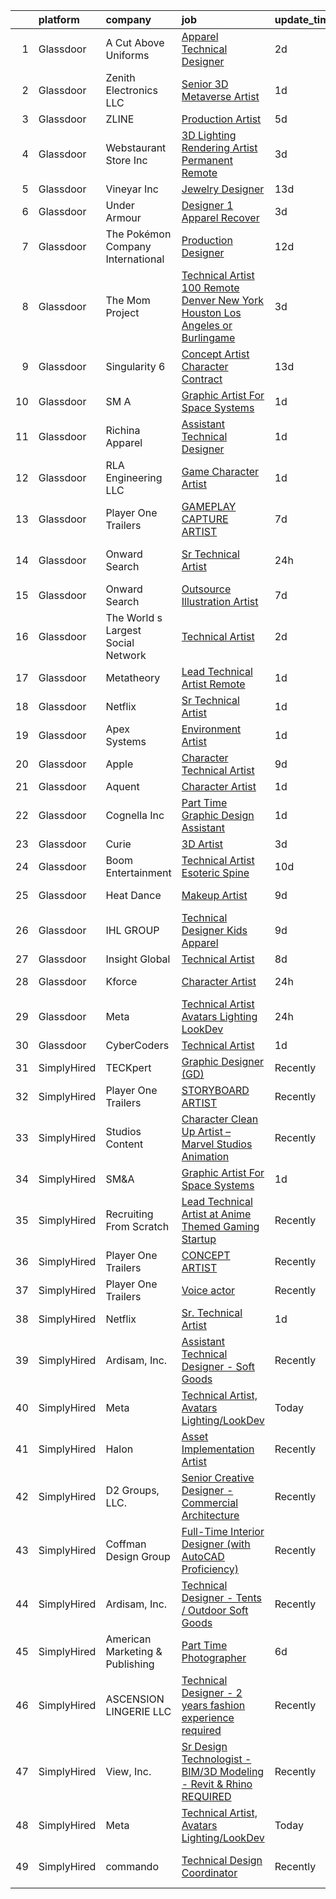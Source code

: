 

|    | platform    | company                            | job                                                                                                                                                                                                                                                                                                                                                                                                                                                                                                                                                                                                                                                                                                                                                                                                                                                                                                                                                                                                                                                                                                                                                                                                                                                                                                                                                                                                                                                                            | update_time   | location                    |
|---:|:------------|:-----------------------------------|:-------------------------------------------------------------------------------------------------------------------------------------------------------------------------------------------------------------------------------------------------------------------------------------------------------------------------------------------------------------------------------------------------------------------------------------------------------------------------------------------------------------------------------------------------------------------------------------------------------------------------------------------------------------------------------------------------------------------------------------------------------------------------------------------------------------------------------------------------------------------------------------------------------------------------------------------------------------------------------------------------------------------------------------------------------------------------------------------------------------------------------------------------------------------------------------------------------------------------------------------------------------------------------------------------------------------------------------------------------------------------------------------------------------------------------------------------------------------------------|:--------------|:----------------------------|
|  1 | Glassdoor   | A Cut Above Uniforms               | [Apparel Technical Designer](https://www.glassdoor.com/partner/jobListing.htm?pos=103&ao=1110586&s=58&guid=00000182d8f6a9e5bdc9764619ec5426&src=GD_JOB_AD&t=SR&vt=w&ea=1&cs=1_ce559431&cb=1661497420633&jobListingId=1008088124954&cpc=6193B0C32834B022&jrtk=3-0-1gbcfdag7kf0r801-1gbcfdaglirmi800-81e2958f26bec26a--6NYlbfkN0DZZww-p_mr8GWlqIRBY21Wjl_Fk3kglyx5_HcxykVqwXZdTK_RQWJFzG2--JSCIKcXUPKfG8T2NTLlSU-Aa5jatvZMVMPUCVVe7QI4-MfIYtbcUAeMtOuOCErJDgVQ0VdZxfhqxq_9xndenQWKHqbdetCu8oCQlTIslCgpx1S5C14UMc7LX_9913lBWTYNml59V2w6qU-U4tJpuPEPBbNibuvJ_03ZAN8UokT9jiP84F-dZaUsNvR0DOjmuNuwkXDA4o60es7Gklywus4mizgLydu9Rua2zeOB_uICOScoynmhTW9fpp16dNu8DYNaEQg7pSfyx6sOkJqijgJOEv8yss_LnKD-Gbqrt_-t2W1t1ghbI2NWBlrDG3NkirE2ca-zO6B2e5Fm4PtdnGHbTGcTlflNJOQ0oL9n5W4hloKMbTZRkXSj3Kd30xfAgz5eHPFQlkp4WvVgjPBrQ6ukZBc8VTprVrvAPDcCcBkXqXRHvXOvINEuDcDzKh3S0c_U1A8%3D)                                                                                                                                                                                                                                                                                                                                                                                                                                                                                                                                                                                                            | 2d            | Louisville, CO              |
|  2 | Glassdoor   | Zenith Electronics  LLC            | [Senior 3D Metaverse Artist](https://www.glassdoor.com/partner/jobListing.htm?pos=104&ao=1110586&s=58&guid=00000182d8f6a9e5bdc9764619ec5426&src=GD_JOB_AD&t=SR&vt=w&cs=1_7b4298b4&cb=1661497420633&jobListingId=1008092281829&cpc=6BF42D0955AE9A34&jrtk=3-0-1gbcfdag7kf0r801-1gbcfdaglirmi800-a5663851c11daae4--6NYlbfkN0A9atWhvSYGDXYsuIFniFeMUfyhfiKb1gamun_MyY1nlold7GTuQPjQR8xaSdlZCsOQ9ut2nO9u9vtufhyhHOrrdU4YbCkmiFu5aI_AwKRKyz0ZI0AJ2DtMsDcf_CIYtIaC36EXzHirUZBC8poPrrq7JTyWkZRP2ilBlNx5STbYEqTqUzHjk2jOQ76XWU6LkOTcntzkxRtoe26DBWv9qVDDflxb34nk7G0z3eXfA5v1FBeX3JSslzphqKDWxlfGM6ePArFXTtYqcCD-xWjXaxl2NBbgH9w5VMPCX3EBDHbmb-WWLkRciU-5-eKtWAVuoPDNnMi71EiF5dL5hAYUfDa-PCu_1pnUXkNpOSM59jDCKy3ijE45TdPWmrdIOIbzKewt60CvyDQx5IOpRZqgdOP-N6WQ2A_aAWIphnSDvKga84SbhZCHxSu7UhU8VzNlFGDH4T6bNl54tuKfLd7ForzoilgkEvT1WDAqIISFEBNlkyMUQWznyGwe7hwwZmpXxOXd4S_XoQm7Zw-pbGrRAI6AhqdkPF2mJT87AEZMMBXsm2KqsFAiX3QEspNPbN_a-XU9ZlufUO6rzuebogWAXTYEiOddlHcwa90%3D)                                                                                                                                                                                                                                                                                                                                                                                                                                                                                                                 | 1d            | Santa Clara, CA             |
|  3 | Glassdoor   | ZLINE                              | [Production Artist](https://www.glassdoor.com/partner/jobListing.htm?pos=130&ao=1136043&s=58&guid=00000182d8f6a9e5bdc9764619ec5426&src=GD_JOB_AD&t=SR&vt=w&ea=1&cs=1_4b04a912&cb=1661497420635&jobListingId=1008082400508&jrtk=3-0-1gbcfdag7kf0r801-1gbcfdaglirmi800-e24ced6880842663-)                                                                                                                                                                                                                                                                                                                                                                                                                                                                                                                                                                                                                                                                                                                                                                                                                                                                                                                                                                                                                                                                                                                                                                                        | 5d            | Reno, NV                    |
|  4 | Glassdoor   | Webstaurant Store  Inc             | [3D Lighting Rendering Artist   Permanent Remote](https://www.glassdoor.com/partner/jobListing.htm?pos=121&ao=1136043&s=58&guid=00000182d8f6a9e5bdc9764619ec5426&src=GD_JOB_AD&t=SR&vt=w&cs=1_1177e8bc&cb=1661497420635&jobListingId=1008085782248&jrtk=3-0-1gbcfdag7kf0r801-1gbcfdaglirmi800-55abaa221d31e026-)                                                                                                                                                                                                                                                                                                                                                                                                                                                                                                                                                                                                                                                                                                                                                                                                                                                                                                                                                                                                                                                                                                                                                               | 3d            | Lititz, PA                  |
|  5 | Glassdoor   | Vineyar Inc                        | [Jewelry Designer](https://www.glassdoor.com/partner/jobListing.htm?pos=123&ao=1136043&s=58&guid=00000182d8f6a9e5bdc9764619ec5426&src=GD_JOB_AD&t=SR&vt=w&ea=1&cs=1_c64907f7&cb=1661497420635&jobListingId=1008068821309&jrtk=3-0-1gbcfdag7kf0r801-1gbcfdaglirmi800-e85c44dfee557fe5-)                                                                                                                                                                                                                                                                                                                                                                                                                                                                                                                                                                                                                                                                                                                                                                                                                                                                                                                                                                                                                                                                                                                                                                                         | 13d           | Remote                      |
|  6 | Glassdoor   | Under Armour                       | [Designer 1  Apparel   Recover](https://www.glassdoor.com/partner/jobListing.htm?pos=126&ao=1136043&s=58&guid=00000182d8f6a9e5bdc9764619ec5426&src=GD_JOB_AD&t=SR&vt=w&cs=1_cc5e31fb&cb=1661497420635&jobListingId=1008086113161&jrtk=3-0-1gbcfdag7kf0r801-1gbcfdaglirmi800-a10417a528aa828c-)                                                                                                                                                                                                                                                                                                                                                                                                                                                                                                                                                                                                                                                                                                                                                                                                                                                                                                                                                                                                                                                                                                                                                                                 | 3d            | New York, NY                |
|  7 | Glassdoor   | The Pokémon Company International  | [Production Designer](https://www.glassdoor.com/partner/jobListing.htm?pos=106&ao=1110586&s=58&guid=00000182d8f6a9e5bdc9764619ec5426&src=GD_JOB_AD&t=SR&vt=w&cs=1_a17da562&cb=1661497420633&jobListingId=1008069960134&cpc=149B3D5996025BBA&jrtk=3-0-1gbcfdag7kf0r801-1gbcfdaglirmi800-e5e687c9b2ad3558--6NYlbfkN0CsgUO0V2fSZxJANSxJiftVXeq1wpG4BxYFHzXoW0hPJnnKXvOitF3aYLUaiHcMasRnqh0WUwdWoAyLmI80oX7oPAq-PgH7hSJ92a-YT83zUIBzuQwm9Kkc95qzU8uIOl_1FtGzYfux5BKaumQSfITy4M_H4fDz72Fy-8O-eF4jbk3ZgFvA1VKoo--LMiTIpkA8DXGpssamiMXrvGxa6Y8WADunOt4KmJJnvu8jgUiosDPJxkCeFkJZM9PKTfONV9xklSzI8PUpXEVINF4zZzNIb0169msPUK7a0GMZhzI9nGmXUVW0mqITHN7xAD87xbt7qJ3XUfFvMv1FHFPQAfKIYEqAPDy9PyQ744lSumvbcGGKls3GoBSOw8Wis3MQ8sKmiBFm7EP6-ukalUEZ7B6dEehS8_ds8S8ksAmEPTMA8BM5p23KzZUOyWWlW9grNdShlqfNA_gTdEWLGUUOzaM2so4UHs7NkUt6RG-ZmG4HFr9P26Y6zsfEhG0wTj5nxnwbTN2Gr-1E_1yOUysNVngvRhhhAEPNk_NtejPgz_u53LD5fa5MxWB_0mSrF5mayNPueM9CH_ky8ubycPVZQm-NTDaxCdHu9dSp79c1A84uMG3C-WoEP2cyx_9eEQ8HlN6wkAlDQnyK4ZMQv3pOPkEdTmM6oQ3C1JZZH9gFdP27MK9siWSHqBLKjY1z66Z7WOIXYygQhl9DGyeHhnT-J8WvCTrUg77l9dsh7ZusBnNw6S35j75uYWcdwUzZwZ0-36tCSl0xasGiqnXZZ6ntSCpRsIYjlrmjfYV4irO1WGKsnmxnAmUyVHtRw-xGF7pxRQH-7AHkJ8i3jmA1iaX7XbgcXV4CpCzMw32tCT-RWqzwhtoixg9whUXxltetJEmD862nfi3uYRz2R6PDyw1Rbb7SrPoYglxIT74lXROoRvw-Qg%3D%3D)                                                                                                                                                                          | 12d           | Seattle, WA                 |
|  8 | Glassdoor   | The Mom Project                    | [Technical Artist  100  Remote  Denver  New York  Houston  Los Angeles  or Burlingame ](https://www.glassdoor.com/partner/jobListing.htm?pos=108&ao=1110586&s=58&guid=00000182d8f6a9e5bdc9764619ec5426&src=GD_JOB_AD&t=SR&vt=w&cs=1_43d46e5d&cb=1661497420633&jobListingId=1008086374102&cpc=FA84DF7EA1EC2398&jrtk=3-0-1gbcfdag7kf0r801-1gbcfdaglirmi800-def211a1335066d0--6NYlbfkN0BDp_epf89aHDQhKpPegNJQ_ldQpEFZQsM9OcONMGxWx6pU56EKHF58QjVdAUvn2gXbpX5DWfMJNO4kpapWWpE3dw2mRnYK8dMWuRa4JdVCszmjB7tOUk65xjV52BcSMEzn6JL6_0E-7pItqZZBZCKxa7CYYrfTKwGjmwminsvMnwzapH56UNRZhiSsxQSuP3MXSV36aldCbhMzq6W6-sKWZb3JHtcTLMJ3RptlNgnavEM7lesNJRngMdqlRAjSyrny4TYi2NCFPGNdIkCqeEKsBCjevubdbBj7pH7eC5oMiyVUBkNGpM-ZrMg--P2tFCvR29JBINxnHjhfnduEf9ex_eLRJR_ufIRJYySYZZ_2yGUqpfmWKVDM5CH9MPsKZcaIrCjvKb_S4NFeZ1WEazxpBfrQwCM2PBr6nsRrM7IQV53b5Wr87PmOKSTn6-jviVlcqOWLWbWeU_xMyS-q2YD0LBnCvoBCpZ0hVvJvvEgHQejXm2h7MO3Y9UMOT12wDnt0D5FJcPCgQotvM84Q8j1zdja0udHyuKKa1ErSz0Bd7arbC2GX2bMYrke9aLxmbs6FA4n85FapPA%3D%3D)                                                                                                                                                                                                                                                                                                                                                                                                                                                                        | 3d            | Houston, TX                 |
|  9 | Glassdoor   | Singularity 6                      | [Concept Artist  Character    Contract](https://www.glassdoor.com/partner/jobListing.htm?pos=120&ao=1136043&s=58&guid=00000182d8f6a9e5bdc9764619ec5426&src=GD_JOB_AD&t=SR&vt=w&cs=1_d56989cf&cb=1661497420634&jobListingId=1008069192916&jrtk=3-0-1gbcfdag7kf0r801-1gbcfdaglirmi800-cce8b541863455e7-)                                                                                                                                                                                                                                                                                                                                                                                                                                                                                                                                                                                                                                                                                                                                                                                                                                                                                                                                                                                                                                                                                                                                                                         | 13d           | Los Angeles, CA             |
| 10 | Glassdoor   | SM A                               | [Graphic Artist For Space Systems](https://www.glassdoor.com/partner/jobListing.htm?pos=118&ao=1136043&s=58&guid=00000182d8f6a9e5bdc9764619ec5426&src=GD_JOB_AD&t=SR&vt=w&cs=1_da0e0cd8&cb=1661497420634&jobListingId=1008091451491&jrtk=3-0-1gbcfdag7kf0r801-1gbcfdaglirmi800-c58e7da5e2a02c19-)                                                                                                                                                                                                                                                                                                                                                                                                                                                                                                                                                                                                                                                                                                                                                                                                                                                                                                                                                                                                                                                                                                                                                                              | 1d            | Remote                      |
| 11 | Glassdoor   | Richina Apparel                    | [Assistant Technical Designer](https://www.glassdoor.com/partner/jobListing.htm?pos=129&ao=1136043&s=58&guid=00000182d8f6a9e5bdc9764619ec5426&src=GD_JOB_AD&t=SR&vt=w&ea=1&cs=1_af8a75d5&cb=1661497420635&jobListingId=1008091025898&jrtk=3-0-1gbcfdag7kf0r801-1gbcfdaglirmi800-8fcfc2e366db2abb-)                                                                                                                                                                                                                                                                                                                                                                                                                                                                                                                                                                                                                                                                                                                                                                                                                                                                                                                                                                                                                                                                                                                                                                             | 1d            | New York, NY                |
| 12 | Glassdoor   | RLA Engineering  LLC               | [Game Character Artist](https://www.glassdoor.com/partner/jobListing.htm?pos=128&ao=1136043&s=58&guid=00000182d8f6a9e5bdc9764619ec5426&src=GD_JOB_AD&t=SR&vt=w&ea=1&cs=1_ed544eaf&cb=1661497420635&jobListingId=1008092193843&jrtk=3-0-1gbcfdag7kf0r801-1gbcfdaglirmi800-4c2bb6314242cf63-)                                                                                                                                                                                                                                                                                                                                                                                                                                                                                                                                                                                                                                                                                                                                                                                                                                                                                                                                                                                                                                                                                                                                                                                    | 1d            | Remote                      |
| 13 | Glassdoor   | Player One Trailers                | [GAMEPLAY CAPTURE ARTIST](https://www.glassdoor.com/partner/jobListing.htm?pos=119&ao=1136043&s=58&guid=00000182d8f6a9e5bdc9764619ec5426&src=GD_JOB_AD&t=SR&vt=w&cs=1_e8292ce0&cb=1661497420634&jobListingId=1008079756467&jrtk=3-0-1gbcfdag7kf0r801-1gbcfdaglirmi800-2fa01a9886fdae75-)                                                                                                                                                                                                                                                                                                                                                                                                                                                                                                                                                                                                                                                                                                                                                                                                                                                                                                                                                                                                                                                                                                                                                                                       | 7d            | Bellingham, WA              |
| 14 | Glassdoor   | Onward Search                      | [Sr Technical Artist](https://www.glassdoor.com/partner/jobListing.htm?pos=112&ao=1110586&s=58&guid=00000182d8f6a9e5bdc9764619ec5426&src=GD_JOB_AD&t=SR&vt=w&cs=1_baa43499&cb=1661497420634&jobListingId=1008093087405&cpc=654405A9B1E0A9F5&jrtk=3-0-1gbcfdag7kf0r801-1gbcfdaglirmi800-e069c3bf962321bb--6NYlbfkN0B7YoEZZ2QAGDyEGGmBPAUWSHc1Mt3sMCn9FehKcWA3w0R0aH9tn_iPRcrT6N-MqNR_QBq8mLCFUF1l1maZCsb1MA1EKVGdfW6OHV6GOKS82Skj1s5qDcqUZBSvLsabV09iU_kUm5S794ae947XfUuEoN8Val-Pnop7zXp9n9Si91cpkV948IIfw4x405YFvUwllupLDB1g50bZ3Ut-d3e_-1TEcbAHdoSrN-Go-GD4aozWClZCllr2DK_uRj0wTTlVwXXWpDQGIHg2FuJaC3H7rUy-tpOsYDTOW7h8IR1fc4R8PckKu6l4hxAcfv4yC7UUh7yAiinnw0hOcVacbA3_vac8RLbbHlK2Bl9d57yuuupUOoeR_Y_aITa50R2sVvtfjY-zPjj5lZlTAKOzUSrurDDGg1hWHKKyGrzSzfs4GkPp4A1Qiv6nYHNPQHBV4zz47tfFLoFQwNttioiKt9VdLxNkW9gHnxdU1x8XqNWFO6C-mFuzap2xJ_Xl1ZvqOjumz8Y340zxlPGODkVfdBftuDrBfjvjvKQ4lpS7Aov9ia6OZOxYT2KTWjJDgSRcq5wiow0Xx0CuGlpMCWwIS_xAp5enkBCOX7lrVcfyOJwHx3OUR0ZlTGYLtfVh_EnGJQ6vRtLktdCmh6oEtvCw7v1WGR0tVtRiZ7MPnkv2x4MLrdzDEM6H04zXOYS7HACf3ed-uBFMkrWsHsQuogFKHgWS42Y0HnW16TrwcfCUSwnGn5BTs2k0SORZj58JFSP-_cH1YfspcKO2cJBCxEsiLyMfzT8IB_KprDU0N47W9w_PsMTwG0rqm1rVMTY7Hr_MeVtnZBr6c0_zzCC6OybF6wjMryvu8mywT0c-SWYYHURf_prz5Aec9K1F7fSRj2gj7zz_xqOD1Znf-QZiL-J4judPzCHeA4iamolbrJDMI4kAFRTo8XMZEFvz43FEBlfjN4p3Etzhg0ALPKyZzFVL91Naf88Ok0srtCLeQyQlM01QHw%3D%3D)                                                                                                          | 24h           | San Francisco, CA           |
| 15 | Glassdoor   | Onward Search                      | [Outsource Illustration Artist](https://www.glassdoor.com/partner/jobListing.htm?pos=116&ao=1110586&s=58&guid=00000182d8f6a9e5bdc9764619ec5426&src=GD_JOB_AD&t=SR&vt=w&cs=1_48e8613c&cb=1661497420634&jobListingId=1008079558882&cpc=2CAED5C921A5F994&jrtk=3-0-1gbcfdag7kf0r801-1gbcfdaglirmi800-f4ab9dcd97062ab8--6NYlbfkN0B7YoEZZ2QAGDyEGGmBPAUWSHc1Mt3sMCn9FehKcWA3w0R0aH9tn_iPRcrT6N-MqNRpwWJNR_I_OV5GpmlJ1BX7G3YK6e--Ut9001-HnlsAgP0UgGG-ANQ9Tabut2vv6AURjUMT1aUhLDzeAP8eE8ShJFGXONxRiy2bahw8aPZ7dlGD-OOAeNeLdBRuDVV6z6TCNI0WFG0L6MLCBEegGgaM8-vOc8x6k5l2kZhndt-yYSeczb7xteFzuGZcRZbwfnfsx7rBuqCFofJyci8J4kDDzhafvhaAEhV9-B8b3SfLpTnTHV7F_nVOoLCUFc8RdXOY5joW0mTSo7Rz5s9XiRHIH54A-TR8tZPf_eKK2oKcYQnSSwy2LfdnP5vxK6BfAkbI40VO-XLvhHiCV9A8yiS2TCUSBOrzH-MMBN9-IsL0rmeH1ImZTT2PRzQDxviNDp3tlBB6BfOT4We9Dn4zAEUeAlJ3sBAlNVyu1m3cH-5G8YL97jpZR7i745_GyzYJdSC8PRcD7AZjYy9-z_OTuXGaLC9xFhkDJMNhII-90z62anvfJC7iSOcS-2Ie08FEKUcy5dsDFB8L8azLGkbqH6caJuvCgizydD9fPBleSLumAe0-j6zqS1gJ1OqnqQitbA0wVujdVbWx7YvexOtVhkPES2tikDto16fRSRWYnEAxXV-wp1J5Pv5ntw33r9TllKheE1zg-_WP3ud8SWsCwW-R2z-72MqWgGfdGWRK9Abkbc-Y6i0_VAdMLPf8CNEmfVsapEqId7OGUngR3yfm9vRajIuPTLWxNkUQH185zRkM_E262INcCNl9mrdQOjnzo9D5T0PDdULUk0yZtr-3FDCIyFnF5qz1tNedsYraoDovm8eOisfd2GKCjuRq9zhdAu8JrHQ6xsrNrVNEQNo2gozfZUunv5LurX2_jKef3KdPjB2DPXqG9sZ3IJHjgGC5Tx3nUbUDRNJW7xCF03s6JG5EdMPJBX2e15qX-zVnwkvyppCBp4qtYMfpNJbOvb-ZAHxWWkXrhABVF9nTK4Brnruk)                                                            | 7d            | Glendale, CA                |
| 16 | Glassdoor   | The World s Largest Social Network | [Technical Artist](https://www.glassdoor.com/partner/jobListing.htm?pos=107&ao=1110586&s=58&guid=00000182d8f6a9e5bdc9764619ec5426&src=GD_JOB_AD&t=SR&vt=w&ea=1&cs=1_6220e9f3&cb=1661497420633&jobListingId=1008088590377&cpc=D2F1DE17EE1F43B9&jrtk=3-0-1gbcfdag7kf0r801-1gbcfdaglirmi800-bf0921c90fd7ce58--6NYlbfkN0DSgjPPcnEdvoK3uuxfISLALE6pB1FR7YSHOr_tSg5_QGIhoz_2VqUepdcKLBLI_zS0AWypoy2BMJ4_DosLV7UiZm9ttBCjpd10nIK8arXd4CtTftfxm_7JkmIiQENXhdGcE_S4N7Ac2xUKOZp7EXvR4t_Kwr6nj42WCgQAd65FYbW3xP5i7EiclnUl8ZHL-Fzn5FkscDpt8VCHqxFS9HPpuHluIPp9wn-m-42tF7bMCmIMkqG3qcXP3T6TAAbDfqm6n6cNeOokbswQ6_IJYafNHjTYbpGMHnVlOLcMJeJ_XJPU5WhRH3EO4_RPTgaSdhXTv7gkyAXS_O8EzgrVZJgZz5ksYcGXkKtQGZDkahR2RVSb6gabMvXvk6NAhXO0ABKP0X303pVCi2AXsawaFu78sQZ5kDOyhAk0pl3xKeqNqKl1lQfMQ1dLrrLlOeVicLMDgqSJjI2wBT3mNti6VStpDQZXAsxkRpRlHFrpD9jD9l_Zgnbt2DYADQWucoyVqHwV8Tvgtgalpa2JGJHRXdtEQk9IxObir4n3lh8ldu56A-DUlVcO41E6CacwoiIVGlQ0DmeOLq31OU1RY9wULHEk)                                                                                                                                                                                                                                                                                                                                                                                                                                                                                                                                    | 2d            | Burlingame, CA              |
| 17 | Glassdoor   | Metatheory                         | [Lead Technical Artist  Remote ](https://www.glassdoor.com/partner/jobListing.htm?pos=124&ao=1136043&s=58&guid=00000182d8f6a9e5bdc9764619ec5426&src=GD_JOB_AD&t=SR&vt=w&cs=1_024e7fb7&cb=1661497420635&jobListingId=1008092214789&jrtk=3-0-1gbcfdag7kf0r801-1gbcfdaglirmi800-aa0b098897cab1cc-)                                                                                                                                                                                                                                                                                                                                                                                                                                                                                                                                                                                                                                                                                                                                                                                                                                                                                                                                                                                                                                                                                                                                                                                | 1d            | New York, NY                |
| 18 | Glassdoor   | Netflix                            | [Sr  Technical Artist](https://www.glassdoor.com/partner/jobListing.htm?pos=117&ao=1136043&s=58&guid=00000182d8f6a9e5bdc9764619ec5426&src=GD_JOB_AD&t=SR&vt=w&cs=1_387bb7e5&cb=1661497420634&jobListingId=1008092458297&jrtk=3-0-1gbcfdag7kf0r801-1gbcfdaglirmi800-ab4da204e874a958-)                                                                                                                                                                                                                                                                                                                                                                                                                                                                                                                                                                                                                                                                                                                                                                                                                                                                                                                                                                                                                                                                                                                                                                                          | 1d            | Remote                      |
| 19 | Glassdoor   | Apex Systems                       | [Environment Artist](https://www.glassdoor.com/partner/jobListing.htm?pos=115&ao=1110586&s=58&guid=00000182d8f6a9e5bdc9764619ec5426&src=GD_JOB_AD&t=SR&vt=w&ea=1&cs=1_a443974d&cb=1661497420634&jobListingId=1008091478218&cpc=3BA4CE39D5B5DEF5&jrtk=3-0-1gbcfdag7kf0r801-1gbcfdaglirmi800-72ddfc6dbb0a2511--6NYlbfkN0DqWjE27Bj7wQp7zwejGyju2OyxUuq4SEucXSyN07WCWejYvQmJsgF2DYF8Y-TYieBDmVqfYfjo-Z1CN6_cfK2drC6bj1SYoTbPRJdlE1_sSgANpp5abXD-pCoVS5MG_gDNUIY7WPIarcNXP8uHwn6cFO2Rlb6i60qUxasOVL3vDGeaXbhoyhA0NdlK-out09ZFsmntjx-G6GtZDPlZv4QAGWmwW1j00wxdXfZZc8DsJ5Xr9y-AmEkyKsmgRLpK7efx_m0paafQveLKzCB0cPifSb6RMU98EvQyW5eX8e8UxD8D5gI4sjelzh3Hig7fMMdRh--8denPUf08AZRO8VfVV_HVLD45FfN_iGagyNexXQ0g1i2UwcgifHsu5Z1i7NZPzvtAWZ3qDwJbziQL-Lm5LcMKTkxXO6D5D2_EhZpInkK_IvypXFGa80gIWwOTJRiQQ7GPcj1Kuaonq5DhFvcBseKBmIMTHtbD6z8BA-asSe87QV6om6dHzGccfx8bcVzpagRm9KwpIz51pO6QCEx9oPQocbYPun-nLQgRGWL1Y8M1xm-AVLD_9s3t4Zckw4eaqVO2iOcglO5ZzZkYhjz_twLHhP9dWCck5GoKnxRi7ADSX8HAJzCUGp6RRi8y7PA%3D)                                                                                                                                                                                                                                                                                                                                                                                                                                                                                    | 1d            | Redmond, WA                 |
| 20 | Glassdoor   | Apple                              | [Character Technical Artist](https://www.glassdoor.com/partner/jobListing.htm?pos=109&ao=1110586&s=58&guid=00000182d8f6a9e5bdc9764619ec5426&src=GD_JOB_AD&t=SR&vt=w&cs=1_fa5e80de&cb=1661497420633&jobListingId=1008075187232&cpc=3BA4CE39D5B5DEF5&jrtk=3-0-1gbcfdag7kf0r801-1gbcfdaglirmi800-ff807c7c39bf2c16--6NYlbfkN0BvKrLyj5gPmtZO9T8euul8TCxuuKNOtzRJOomxnwSEodTz2Bc-sPZl5OJ9R4TJsNf-e3pXWBtXpjJWleN_B2OsiZxKSP4swV7bGCpBoU2yEtAVWr43dtNLmG41QyKL6Y6iw1EJG-Q9n9oLWIdSarcwQyQ43I6-UlfzDsJVk2s2zP1eszjCYRNc0dfoU1Az12Nn0k6wBHNRR6tdtQ-0uhlGOyWY3ETumog6broUFYVVr3duJ7IJyYXDOfDPy2B64QfbRyMpithRDTQWSr6Xx_bhg_pj28LBq7rg6NOCGlNqVFwEbqoLMbrFq2d36U3azD1JcnRTRp0qMrFl2Sx3GS1dYIDeh9aEVICx346QEW4t69V6JseM0YSaxh2PvBvawjcYOujDfPtmZuAWSB7VF-AOKzDpTEF-XdtmaYmsY1u739xOiRBoPQIOAXhVsqbggwAoBKIb_1sZixNTBI6pzcnzew6K5Mc9ZLOtvSipOARbxTGKaB2l969iHPoKd2sS6COAUp5KgFtW64JmymWVosm-EWk1jpNesh7YyNSHPxyjQXG0bE4OGeZ0Oi-kR_PsSdt24YNp-4y1aVXHtAYQSBVD267cOYLYeP2r3Z-j2bM-q9JZpH3nwIKH1o9fCqfB6RAkJxpx1sxJdlnBfkJLmOt4IIxkX1SDJvuan3COhGM1g8PkU2Hi6QGsnQdqeI813rnv1oAWSsuWXCRLFLb73qUUnl3Vg7cMt29k31KP5vTFI76daX81OuKFr1pwOykpNOFWF1HsSmONxI3BbpZ5I2mCIyBBL4sOZLByA3LULNIzFEHk1ZMLyAEjg-DmEM0k3ncx_Hk2zKyweLg7-H-am22kG_XpL7FoOKh1TVFJZSiB3_n21R4G34ygIDSRv_RGOfucPxujp2WUXDBJr-kQIRLzOc8rhVsRbLmWTk14ew4Y5XmriIvpnaPCmCee5vtd40msKD4jziUTFA%3D%3D)                                                                                                                                   | 9d            | Culver City, CA             |
| 21 | Glassdoor   | Aquent                             | [Character Artist](https://www.glassdoor.com/partner/jobListing.htm?pos=113&ao=1110586&s=58&guid=00000182d8f6a9e5bdc9764619ec5426&src=GD_JOB_AD&t=SR&vt=w&cs=1_9c47f7d6&cb=1661497420634&jobListingId=1008092136712&cpc=F41FEAB56D215062&jrtk=3-0-1gbcfdag7kf0r801-1gbcfdaglirmi800-e09972f316338d80--6NYlbfkN0DMrcEu7yrtATojKJA7cEzGQ3FdRGWLh0CZQInL4ECGI9gD0Wolx9R2EDT7B77c2cRQCl65K_qhduf70EDgDsxO0iyP2skInvNz4nYJBf87u-bqXewAQyYmLMTC8ofIQ7SiYHxLfuyXnN97HBumE1gtk0qhfCHf-B4fYS3hXlkSdXtS07oWx5hWfDQEzEuTi7iwo6S50CrUAR7YDco7-oHIVM3DtXBxxuAmDUU59HQ8oC_eTVku8U5dZ1epYL8R8CS_UNpSB2DGoJPihTrJM8g2fLNaPWCI2aDeaO7vNAwi_RvveKfMRCMSeyao90FWxqjp56o5husCxiJgW2SW38Gj8YfC6FUOGrwO1foLomTzgFLfBEpbRi6B2W-X1XH5mVMuDcBw6XwM4Ao8IzBnkabXK5YNsVhUvYuLcjte-bXQZiQU3ju7OO-2JM8RTw7jefFtSHyiYvoVpYSDeXZkt9XP)                                                                                                                                                                                                                                                                                                                                                                                                                                                                                                                                                                                                                                                                         | 1d            | Remote                      |
| 22 | Glassdoor   | Cognella  Inc                      | [Part Time Graphic Design Assistant](https://www.glassdoor.com/partner/jobListing.htm?pos=105&ao=1110586&s=58&guid=00000182d8f6a9e5bdc9764619ec5426&src=GD_JOB_AD&t=SR&vt=w&ea=1&cs=1_34155587&cb=1661497420633&jobListingId=1008091332361&cpc=FA84DF7EA1EC2398&jrtk=3-0-1gbcfdag7kf0r801-1gbcfdaglirmi800-bef8d0dafb7fe170--6NYlbfkN0AH6nt8-Me4hFrc9ouEDfG_T5gnjd1iJD8GAzfiXZJsorUH58I4YO-Nw5vsl7PZ2ux2Mgqtvn-nTDmJn3PeHxChdykHoS0PBOCiCiZdz9mg6vzp0jOY_fTmfzMyRLadqgsOMOTk8ZB34JhafCe2RfbnKeK_lmVwFEMH5CmXb84zYc4yCEG8cCZzYJQ4s5APaBYOhMYXEB48RAPUDOtyo3AYPwhaV2B0bzMwQWiAXDlGACtmHJ9b2cV9AgKlNMih_XwMCinyOqX1H3TUQN42YimIHB1SPXfyh3l42zVgh3O_i90S_UzM-hG1wlA9Qb5Zm-X4eap-xgBSbE0ZsBdZNlzHmdGWwhhMy5z6iU6o8AYUNzpAlbpPPPu6mW2xc7fMo3Wf6jgkmyjQkyH1lxzAbC0URlFeQ5Te_yolRCMrXLmTyAq07kHn8lEXgW9w7hqOQZtW6QY5uYB1r35_ISk6fUgh0fTqnc9TQU4K9AHC2yatYuyCle87nm1Fp9twWJreWX9DAuNLCqvuYQ%3D%3D)                                                                                                                                                                                                                                                                                                                                                                                                                                                                                                                                                                                      | 1d            | Remote                      |
| 23 | Glassdoor   | Curie                              | [3D Artist](https://www.glassdoor.com/partner/jobListing.htm?pos=122&ao=1136043&s=58&guid=00000182d8f6a9e5bdc9764619ec5426&src=GD_JOB_AD&t=SR&vt=w&ea=1&cs=1_ead73b8f&cb=1661497420635&jobListingId=1008086881098&jrtk=3-0-1gbcfdag7kf0r801-1gbcfdaglirmi800-9fd9a7ddcc8857d1-)                                                                                                                                                                                                                                                                                                                                                                                                                                                                                                                                                                                                                                                                                                                                                                                                                                                                                                                                                                                                                                                                                                                                                                                                | 3d            | Remote                      |
| 24 | Glassdoor   | Boom Entertainment                 | [Technical Artist   Esoteric Spine](https://www.glassdoor.com/partner/jobListing.htm?pos=127&ao=1136043&s=58&guid=00000182d8f6a9e5bdc9764619ec5426&src=GD_JOB_AD&t=SR&vt=w&ea=1&cs=1_9e437450&cb=1661497420635&jobListingId=1008072135759&jrtk=3-0-1gbcfdag7kf0r801-1gbcfdaglirmi800-c4265b6a7ff3363d-)                                                                                                                                                                                                                                                                                                                                                                                                                                                                                                                                                                                                                                                                                                                                                                                                                                                                                                                                                                                                                                                                                                                                                                        | 10d           | Remote                      |
| 25 | Glassdoor   | Heat Dance                         | [Makeup Artist](https://www.glassdoor.com/partner/jobListing.htm?pos=125&ao=1136043&s=58&guid=00000182d8f6a9e5bdc9764619ec5426&src=GD_JOB_AD&t=SR&vt=w&ea=1&cs=1_472a7bcd&cb=1661497420635&jobListingId=1008075184578&jrtk=3-0-1gbcfdag7kf0r801-1gbcfdaglirmi800-5b66892b7d8ffa5e-)                                                                                                                                                                                                                                                                                                                                                                                                                                                                                                                                                                                                                                                                                                                                                                                                                                                                                                                                                                                                                                                                                                                                                                                            | 9d            | Los Angeles, CA             |
| 26 | Glassdoor   | IHL GROUP                          | [Technical Designer Kids Apparel](https://www.glassdoor.com/partner/jobListing.htm?pos=102&ao=1110586&s=58&guid=00000182d8f6a9e5bdc9764619ec5426&src=GD_JOB_AD&t=SR&vt=w&ea=1&cs=1_40133767&cb=1661497420633&jobListingId=1008073551798&cpc=90C4CD7F4113B630&jrtk=3-0-1gbcfdag7kf0r801-1gbcfdaglirmi800-35ca708bec652e01--6NYlbfkN0BTy4Vq3kUv-8E8fBOrhZt-7WJQYqv7u2ur6JnxlE7nq0Vi-lP5L835nEhUPDuQN9Ii6fJC0HyBSgexD3C4k5VC83Vuw3E1XNFtYQtZz47yK2soeqwb0ZSclzG8hx8KfubYCdlzeUdJYe2abnxxwdrUthCH2fCe2dUPWrVqSb2bFtb0WhgEiKdUPxPx6gPnZIWgYSR8lWxQU-1xWN0KhL19jKya8p9Rgo_9S8rYzBTU9820zpOMHIXr0aF2zNHOtG6EnoNYkd88ajDGlQgZAvw1HYAcC6OR6JaIAKBEw6HehruJDDTBFprBwKeutkht1ENTiWQD9z8kSTu3c2bcO37uMyxaxGXqvyuDgKzwaikQlOwASNlI4WinmY0jbDfP3SWgANmaHjhtsvzfgzSEyw4-plM7dVVmQSnfAvb82LQ9T5V7kcM3jY89xrQ20cbJK7Ipe55vOMttqhvDwlsRx1c1tUoIxXsFkTAwOqna0GNa8UpaptGmt2fwyV5pGbKdTBK_kXpUTyqSSUWMCjl8nMwJ)                                                                                                                                                                                                                                                                                                                                                                                                                                                                                                                                                                                     | 9d            | New York, NY                |
| 27 | Glassdoor   | Insight Global                     | [Technical Artist](https://www.glassdoor.com/partner/jobListing.htm?pos=110&ao=1110586&s=58&guid=00000182d8f6a9e5bdc9764619ec5426&src=GD_JOB_AD&t=SR&vt=w&ea=1&cs=1_be51eaed&cb=1661497420634&jobListingId=1008077018487&cpc=F41FEAB56D215062&jrtk=3-0-1gbcfdag7kf0r801-1gbcfdaglirmi800-da5344e5a4cf64ae--6NYlbfkN0BKkHZu3wF05EeDimN_p6sYpKCMArvwa95YdH7UpkaBCuXZAtggzO9lGKJZ-EjBDGHGwLpcQTFT2tLprgsOxhMxEnrRePMwcyD1cAFv42EVNrMJ1YbB40cbj0SA_C9MLjlIISx08jkEc_NnzchAHBB1RWW890MmA-SheKYz6UsFAOi9xs772mywz9X4VlMB_5JV-NZpBWLVAOFB6vfTwd7G1P8OWcWbRuoZEv7sEsnoSonkkCZwBu4aK2G3-Sq4BaZB5Jm1IAFRQLlvEE0I0RPG-ImZ-idCZAbYlmSGO0BKjvBFMZewf2E6t8LdVVv1s80sRcc_64e0Bor6LPy6TCYjBj6qL9TN9zObH9bxeDX1akz5C0nU9HMUVajVnGjw1GAIfw3iIz_LobIJP_A34OST0IXOo_bqC47IjjdY5l-PsEhwFJ_PNMBpSnNiiHH0LkbCC463wHddIvVtPqm04DMRtvYwcJfvsTXq82o-xPrvvBnCq4QIy_KJ1KmkbjUxzLM%3D)                                                                                                                                                                                                                                                                                                                                                                                                                                                                                                                                                                                                                      | 8d            | Remote                      |
| 28 | Glassdoor   | Kforce                             | [Character Artist](https://www.glassdoor.com/partner/jobListing.htm?pos=114&ao=1110586&s=58&guid=00000182d8f6a9e5bdc9764619ec5426&src=GD_JOB_AD&t=SR&vt=w&cs=1_0d042c95&cb=1661497420634&jobListingId=1008094267451&cpc=654405A9B1E0A9F5&jrtk=3-0-1gbcfdag7kf0r801-1gbcfdaglirmi800-e54897f30dfc9856--6NYlbfkN0C5IatSLh_Ak1q39eQQoPIxD737RW9NeiYGvIRXkrLjEBkC4LI6KweFWWPiS1PvvlxUGdptNRpw1k4BcozQWN6CJ_GT95hvD3WYw4q6Kmv9KKLKJBh806OCYFiz0tPR921bIUvKG2sfKyiC2M8j3z4eL5Ttv5THZGPSxx5oz1VgDOE3EQcGOeVCwN0ujoInjYO-76HMAeK930dtqv7X3XsImVp34DoYzEN7cee7DvfE8O5pg4icP93eV0p4sKPIdi2J9jZZeznnR4QP_9Ej6kZO_jhxTSEynOZhhX8CWWASK1B13h70EqV-KPAUkVJmgeZ1cv5ks5-kq2sElUNSqLYd7yxEdQBHcA0RZCVOGLkNff048WQor5oT7npnwRMRBefeoXHQo4uRSjxuCR0lG-6rCbyORhxUj3EFI9hPae4xhg57EJx8auAw4VcyOPajwNExQgSRGJTzIJOrTPrp1B6cibxYLQt3r3RDauhBjCOrMIgFLyXCLKMtNcSfCRssvMZ4sePyRpFKS41SjFO2x4tTXzI65xxIv8Fs_vf_mLenDVu5ehOB4pOLhQJT4aWIO3l6A4KxtpZai5D28r_zkR0GET0xjQtjliA%3D)                                                                                                                                                                                                                                                                                                                                                                                                                                                                                                                           | 24h           | Redmond, WA                 |
| 29 | Glassdoor   | Meta                               | [Technical Artist  Avatars Lighting LookDev](https://www.glassdoor.com/partner/jobListing.htm?pos=101&ao=1110586&s=58&guid=00000182d8f6a9e5bdc9764619ec5426&src=GD_JOB_AD&t=SR&vt=w&cs=1_3f0a496a&cb=1661497420632&jobListingId=1008095385189&cpc=155EB9D5185558AF&jrtk=3-0-1gbcfdag7kf0r801-1gbcfdaglirmi800-57f36e5fe2e7e5c4--6NYlbfkN0DYl4UJW4r1Vl7FEn6T9F-rD9lpC-0oMJVSiWjK_MGUd8e8cHXcpv6KPyjLHZEfqkUAZZDs191ixNCOBH8K7h8O6wIDwGETnoE_OXAMa6oZ_4wJHvw7F0Gy3E9bEgZyAuJR7VJ3pRAp5zDDFON8OSd7FsCA1zy1u1l6zlT6Th8a8X4YVmuqVCv5oxEGi4-HCDBI7tkjvj9VPbS3m5Mtnfa34NAitqK6iyu0FLD1q4-r0phQPZvw_DomUW7cderXI6FmMghp84h7nUQBZkU6wiH1eymNFgrB48wpxnNdapP0HRj-CWgu6bqs8u7-ky9rlEP5p2k0doUbsS41yeyT4kp69AsQ7Ls1HKBN3wZUs8u9gMORoFBB6rNYFljEhm3dUv5-eem_zEQSj7Iv3ZCleCmc7poOAlITxIY9fzRuNCpj-jSY-EXU1zWhNY691v-RxLO0hXno9SiGA66s0-SMw8Kd3xjT45omSiQG1p6YJ12LuPL675BZwST2jb9_d3miyyXgOGu17SsJW5FQLakChv0bTtROYj-lpaKOG22S3e2XIHxpc4XEdYA5WkUpDE1kgDQXikbmsLE2cNawoR3T4Kw9mnMnVltZTpOo04KQU98eG3G5oiw4jH2Aj0TEmVyzsbsrZ_7tk7_2C2lvJhqrtpOlWuZ7QgXWQkzBBn5gNBsJcTq6vXlVNwlXi-WQni_C0g4QvCT7DLFTDnUg4H8QLcSNF77sC2iWTITWdaIXmSjBBPlRyGbIPtKXPbOUTgRxbhqjBuz9afghKgDBlJj7ugGWDWh8Xqcu0ieQChlg7g_CRIMuSh-I7onK4IuGW619UhPJ3ZR5rdByTa9jtXJkIz0817hWLISsLoyNiciLidx5jT_fXCtmWuzLTncFeTCvpRrSaSdpkNQXgTHct0TYrKwYhTGuesaLqAKjiHPp_9m3qk61Izfcwd1beYx_xPgqmFpNMeGZ5GkxgdV-uwzcO0Wt3r_ECPBKRX-TW3kYAaNEZj5uWr3v20eNBaPK1BaahR3IlSB_XcWiMOVFVVH2p_yHjF-9fuzdWBtszYierTAf30_Z7zpGPUActUfE8PzcVJs%3D) | 24h           | Remote                      |
| 30 | Glassdoor   | CyberCoders                        | [Technical Artist](https://www.glassdoor.com/partner/jobListing.htm?pos=111&ao=1110586&s=58&guid=00000182d8f6a9e5bdc9764619ec5426&src=GD_JOB_AD&t=SR&vt=w&ea=1&cs=1_046bb6e2&cb=1661497420634&jobListingId=1008091618750&cpc=334ABAF5D42DC775&jrtk=3-0-1gbcfdag7kf0r801-1gbcfdaglirmi800-d3b0dc9d6507d6c6--6NYlbfkN0CpFJQzrgRR8WqXWK1qKKEqALWJw739KlKqr2H-MSI4eoBlI4EFrmor2FYZMP3muM3q0nSV2L9yMmXQis6PZWRbW1e1iUN5O_N8evf0_-8ScUDn-IeV8DPshNRZ43yLxPHGA6E6EP5in6O4cwfon3Wn6m-cV60uRu6YPzdhnUbs-P22veb-TUNtGnJdy74QWsbCMh0pgtRjB6tCV8KjFyvjQw9l4HzK6NY4e2u3thVEAGRjNEqkM5KoPOo3p1kk_wfjSQ1O0wURxs6m6zr4mhb08U-3aN5PvCFhCY1k-zF1K7_brzZHxSbOlnGkbygE2yOC4QqByJxuTSlt4tAnoewJD_qzi705x0-HEKXI0ONWZ4v4LB7Afii8LOE11V0Tvel6shtLqx_AgXYJq9BaTmXxUCJdED4-NrwguU8RBlgs_3055-xYKSHQrinbmQYW7MkmcAJ_DVMMmhjHPyNTq4wwg40zW9hWIwQu26NY1kS8SE-PGOu1tfKGsnT3KBza1cuY2aJlEXc53xYTEUVFSqegdVEuxk7RqiqiX-P3SEkeilQf8nZ7ZobtEkbrdCFrWIg6kIfnjheZj_zEDRUzXmJWOfEOdLdYKXEpUUs4BFUy1S0Qah0JHTNx6Jx7SLwXA1IF5HfYTYkGsALKvPnPtu0TRSAsVeD3KZxYr68Cd_xjtxVNUhmxaZzs92s9s1kKHcpJJN1Zth7zP6DOnW0_rP-x_HrYu1w5joZ6SpByj8x0zpza1wldhRSKfxrdwKWdGlB4g9BgFjrlTprSoFHx-j58twwhv5SDkbymENO8TgsozwWjVPhJRCVDjLh6nW9adRISwNjRqclxT4rKF7qYPWJL_UQnVWZTy7HSDJITOyAQTgX4J8o5FQtaUyTUCscnoOiqQynEPVMJ_vD_IZIDYQHlXrhzBKwP2wTfy0ToS-X7nawEFj9cobOvaGQMq6tWbCC1srJKAZ6z7EH68GpqTXZKSS-j4UEfW1E%3D)                                                                                                                      | 1d            | Austin, TX                  |
| 31 | SimplyHired | TECKpert                           | [Graphic Designer (GD)](https://www.simplyhired.com/job/JRT0RwY9r6Yswy3Sp29-u_sI_vwYrkkQI528hxNEfWsWgOLPtJSWNQ?q=technical+artist)                                                                                                                                                                                                                                                                                                                                                                                                                                                                                                                                                                                                                                                                                                                                                                                                                                                                                                                                                                                                                                                                                                                                                                                                                                                                                                                                             | Recently      | Des Moines, IA              |
| 32 | SimplyHired | Player One Trailers                | [STORYBOARD ARTIST](https://www.simplyhired.com/job/WsM3HESh11erc7gbrwmB9wOuLc4G8EpuzkIDIBZRmQv2tJ5MIdyzZQ?q=technical+artist)                                                                                                                                                                                                                                                                                                                                                                                                                                                                                                                                                                                                                                                                                                                                                                                                                                                                                                                                                                                                                                                                                                                                                                                                                                                                                                                                                 | Recently      | Bellingham, WA              |
| 33 | SimplyHired | Studios Content                    | [Character Clean Up Artist – Marvel Studios Animation](https://www.simplyhired.com/job/4W3Aw4hbaD5ednHi3UQrQHaDJsqVGaWCvKU1IVTgeMyta4h0NKRVHw?q=technical+artist)                                                                                                                                                                                                                                                                                                                                                                                                                                                                                                                                                                                                                                                                                                                                                                                                                                                                                                                                                                                                                                                                                                                                                                                                                                                                                                              | Recently      | Burbank, CA                 |
| 34 | SimplyHired | SM&A                               | [Graphic Artist For Space Systems](https://www.simplyhired.com/job/7gULa6B54LLN1tb7I92Wg1CoVrt-_wTZ-ArvFZG94-f0VYhUpAkvIw?q=technical+artist)                                                                                                                                                                                                                                                                                                                                                                                                                                                                                                                                                                                                                                                                                                                                                                                                                                                                                                                                                                                                                                                                                                                                                                                                                                                                                                                                  | 1d            | Remote                      |
| 35 | SimplyHired | Recruiting From Scratch            | [Lead Technical Artist at Anime Themed Gaming Startup](https://www.simplyhired.com/job/5YT_ewrpNj8sfzcgNGx_CqbtBHg6fdGPDyC8s7JzqPQ9zA2Xq-riWQ?q=technical+artist)                                                                                                                                                                                                                                                                                                                                                                                                                                                                                                                                                                                                                                                                                                                                                                                                                                                                                                                                                                                                                                                                                                                                                                                                                                                                                                              | Recently      | Littleton, CO +89 locations |
| 36 | SimplyHired | Player One Trailers                | [CONCEPT ARTIST](https://www.simplyhired.com/job/NHSymmraphyw8uHdSkV5Et_VVAdt0q4UIaYh_zD91KukT2nlM8P-Uw?q=technical+artist)                                                                                                                                                                                                                                                                                                                                                                                                                                                                                                                                                                                                                                                                                                                                                                                                                                                                                                                                                                                                                                                                                                                                                                                                                                                                                                                                                    | Recently      | Bellingham, WA              |
| 37 | SimplyHired | Player One Trailers                | [Voice actor](https://www.simplyhired.com/job/spDD-EJ3TjYBjE8eMRZ9eEmKaVlWQD6z3yRQeU5qhxOkgExTKczNWQ?q=technical+artist)                                                                                                                                                                                                                                                                                                                                                                                                                                                                                                                                                                                                                                                                                                                                                                                                                                                                                                                                                                                                                                                                                                                                                                                                                                                                                                                                                       | Recently      | Bellingham, WA              |
| 38 | SimplyHired | Netflix                            | [Sr. Technical Artist](https://www.simplyhired.com/job/mG741IUpWLMfZpLSaA1anrW8lLn7juwwtMkuBdUdhAZ34qUsmCbwhA?q=technical+artist)                                                                                                                                                                                                                                                                                                                                                                                                                                                                                                                                                                                                                                                                                                                                                                                                                                                                                                                                                                                                                                                                                                                                                                                                                                                                                                                                              | 1d            | Remote                      |
| 39 | SimplyHired | Ardisam, Inc.                      | [Assistant Technical Designer - Soft Goods](https://www.simplyhired.com/job/jafiT_EcYBzGnOePu29f_8Ed396Mrh0zNYEUP8FnUnaTsDUh0gefLA?q=technical+artist)                                                                                                                                                                                                                                                                                                                                                                                                                                                                                                                                                                                                                                                                                                                                                                                                                                                                                                                                                                                                                                                                                                                                                                                                                                                                                                                         | Recently      | Cumberland, WI              |
| 40 | SimplyHired | Meta                               | [Technical Artist, Avatars Lighting/LookDev](https://www.simplyhired.com/job/FBcGE-3Ow0Wag94ViH7CnzNkP_aap9ewDPtD6k90Dr1_1cvUF_5huA?q=technical+artist)                                                                                                                                                                                                                                                                                                                                                                                                                                                                                                                                                                                                                                                                                                                                                                                                                                                                                                                                                                                                                                                                                                                                                                                                                                                                                                                        | Today         | Remote                      |
| 41 | SimplyHired | Halon                              | [Asset Implementation Artist](https://www.simplyhired.com/job/7VuloQv4cBMnxhEiEcocAjLWBKt_U6x20saSGmXIBEov2XgAacQ-Dw?q=technical+artist)                                                                                                                                                                                                                                                                                                                                                                                                                                                                                                                                                                                                                                                                                                                                                                                                                                                                                                                                                                                                                                                                                                                                                                                                                                                                                                                                       | Recently      | Remote                      |
| 42 | SimplyHired | D2 Groups, LLC.                    | [Senior Creative Designer - Commercial Architecture](https://www.simplyhired.com/job/Yzphuvu4v4KIeGAg97r-GC4K2aaGuq7WuIAfSSpOBYl9P_dmzDtnLw?q=technical+artist)                                                                                                                                                                                                                                                                                                                                                                                                                                                                                                                                                                                                                                                                                                                                                                                                                                                                                                                                                                                                                                                                                                                                                                                                                                                                                                                | Recently      | King of Prussia, PA         |
| 43 | SimplyHired | Coffman Design Group               | [Full-Time Interior Designer (with AutoCAD Proficiency)](https://www.simplyhired.com/job/Xx7hJsbn6OIObeoohRD70Y4VdH0y_sC279UDSdlsem1MGWNh8Uj_rg?q=technical+artist)                                                                                                                                                                                                                                                                                                                                                                                                                                                                                                                                                                                                                                                                                                                                                                                                                                                                                                                                                                                                                                                                                                                                                                                                                                                                                                            | Recently      | Naples, FL                  |
| 44 | SimplyHired | Ardisam, Inc.                      | [Technical Designer - Tents / Outdoor Soft Goods](https://www.simplyhired.com/job/EaaUY8P8CZC-jWtF3gBuBBAHyCWnw5U7xo5UZYeE6UCkveJkbwWE3A?q=technical+artist)                                                                                                                                                                                                                                                                                                                                                                                                                                                                                                                                                                                                                                                                                                                                                                                                                                                                                                                                                                                                                                                                                                                                                                                                                                                                                                                   | Recently      | Cumberland, WI              |
| 45 | SimplyHired | American Marketing & Publishing    | [Part Time Photographer](https://www.simplyhired.com/job/oCwj7pZEc8GdClek-A2VNdJWD9iG-ntFQ_AZ-yxzNrHVnsiPal64CA?q=technical+artist)                                                                                                                                                                                                                                                                                                                                                                                                                                                                                                                                                                                                                                                                                                                                                                                                                                                                                                                                                                                                                                                                                                                                                                                                                                                                                                                                            | 6d            | Des Moines, IA +2 locations |
| 46 | SimplyHired | ASCENSION LINGERIE LLC             | [Technical Designer - 2 years fashion experience required](https://www.simplyhired.com/job/efqpjYurMTyUjxMhXsRMDuBQxWdrKpAG_Kej0qsgCkoTT12_v9FEmw?q=technical+artist)                                                                                                                                                                                                                                                                                                                                                                                                                                                                                                                                                                                                                                                                                                                                                                                                                                                                                                                                                                                                                                                                                                                                                                                                                                                                                                          | Recently      | Miami, FL                   |
| 47 | SimplyHired | View, Inc.                         | [Sr Design Technologist - BIM/3D Modeling - Revit & Rhino REQUIRED](https://www.simplyhired.com/job/r-EMDI_VtGPS56wqXDwIvVVf9Wc0_fV24JlkHogXp_SHsFRKSxtw7Q?q=technical+artist)                                                                                                                                                                                                                                                                                                                                                                                                                                                                                                                                                                                                                                                                                                                                                                                                                                                                                                                                                                                                                                                                                                                                                                                                                                                                                                 | Recently      | Milpitas, CA                |
| 48 | SimplyHired | Meta                               | [Technical Artist, Avatars Lighting/LookDev](https://www.simplyhired.com/job/FBcGE-3Ow0Wag94ViH7CnzNkP_aap9ewDPtD6k90Dr1_1cvUF_5huA?q=technical+artist)                                                                                                                                                                                                                                                                                                                                                                                                                                                                                                                                                                                                                                                                                                                                                                                                                                                                                                                                                                                                                                                                                                                                                                                                                                                                                                                        | Today         | Remote +3 locations         |
| 49 | SimplyHired | commando                           | [Technical Design Coordinator](https://www.simplyhired.com/job/s8WINT4dhRHW538TpC4ixYqH4bNDw4oIW2rvlfUjlr1MCVa7JkHRgg?q=technical+artist)                                                                                                                                                                                                                                                                                                                                                                                                                                                                                                                                                                                                                                                                                                                                                                                                                                                                                                                                                                                                                                                                                                                                                                                                                                                                                                                                      | Recently      | South Burlington, VT        |